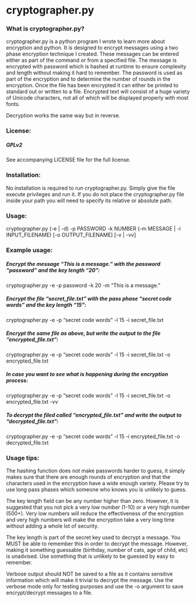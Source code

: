 cryptographer.py
================

### What is cryptographer.py?

cryptographer.py is a python program I wrote to learn more about encryption and python.
It is designed to encrypt messages using a two phase encryption technique I
created. These messages can be entered either as part of the command or from a specified
file. The message is encrypted with password which is hashed at runtime to ensure
complexity and length without making it hard to remember. The password is used as part
of the encryption and to determine the number of rounds in the encryption. Once the file
has been encrypted it can either be printed to standard out or written to a file. Encrypted 
text will consist of a huge variety of Unicode characters, not all of which will be displayed
properly with most fonts.

Decryption works the same way but in reverse.

###  License: 
##### GPLv2 

See accompanying LICENSE file for the full license.

### Installation:

No installation is required to run cryptographer.py. Simply give the file execute privileges
and run it. If you do not place the cryptographer.py file inside your path you will need to
specify its relative or absolute path. 

### Usage:

cryptographer.py (-e | -d) -p PASSWORD -k NUMBER (-m MESSAGE | -i INPUT_FILENAME) [-o OUTPUT_FILENAME] [-v | -vv]

### Example usage:

##### Encrypt the message “This is a message.” with the password “password” and the key length “20”:

cryptographer.py -e -p password -k 20 -m “This is a message.”


##### Encrypt the file “secret_file.txt” with the pass phase “secret code words” and the key length “15”:

cryptographer.py -e -p “secret code words” -l 15 -i secret_file.txt


##### Encrypt the same file as above, but write the output to the file “encrypted_file.txt”:

cryptographer.py -e -p “secret code words” -l 15 -i secret_file.txt -o encrypted_file.txt


##### In case you want to see what is happening during the encryption process:

cryptographer.py -e -p “secret code words” -l 15 -i secret_file.txt -o encrypted_file.txt -vv


##### To decrypt the filed called “encrypted_file.txt” and write the output to “decrypted_file.txt”:

cryptographer.py -e -p “secret code words” -l 15 -i encrypted_file.txt -o decrypted_file.txt

### Usage tips:

The hashing function does not make passwords harder to guess, it simply makes sure that there
are enough rounds of encryption and that the characters used in the encryption have a wide
enough variety. Please try to use long pass phases which someone who knows you is unlikely
to guess.

The key length field can be any number higher than zero. However, it is suggested that you
not pick a very low number (1-10) or a very high number (500+). Very low numbers will reduce
the effectiveness of the encryption and very high numbers will make the encryption take a
very long time without adding a whole lot of security.

The key length is part of the secret key used to decrypt a message. You MUST be able to
remember this in order to decrypt the message. However, making it something guessable
(birthday, number of cats, age of child, etc) is unadvised.
Use something that is unlikely to be guessed by easy to remember. 

Verbose output should NOT be saved to a file as it contains sensitive information which will
make it trivial to decrypt the message. Use the verbose mode only for testing purposes and
use the -o argument to save encrypt/decrypt messages to a file.
 